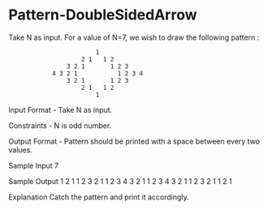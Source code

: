 # Pattern-DoubleSidedArrow

Take N as input. For a value of N=7, we wish to draw the following pattern :

                            1 
                        2 1   1 2 
                    3 2 1       1 2 3 
                4 3 2 1           1 2 3 4 
                    3 2 1       1 2 3 
                        2 1   1 2 
                            1 
Input Format - 
Take N as input.

Constraints - 
N is odd number.

Output Format -
Pattern should be printed with a space between every two values.

Sample Input
7


Sample Output
            1 
        2 1   1 2 
    3 2 1       1 2 3 
4 3 2 1           1 2 3 4 
    3 2 1       1 2 3 
        2 1   1 2 
            1 


Explanation
Catch the pattern and print it accordingly.

